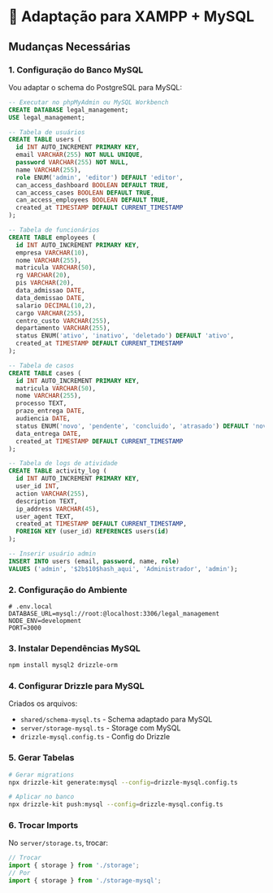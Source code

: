 # 🔧 Adaptação para XAMPP + MySQL

## Mudanças Necessárias

### 1. Configuração do Banco MySQL
Vou adaptar o schema do PostgreSQL para MySQL:

```sql
-- Executar no phpMyAdmin ou MySQL Workbench
CREATE DATABASE legal_management;
USE legal_management;

-- Tabela de usuários
CREATE TABLE users (
  id INT AUTO_INCREMENT PRIMARY KEY,
  email VARCHAR(255) NOT NULL UNIQUE,
  password VARCHAR(255) NOT NULL,
  name VARCHAR(255),
  role ENUM('admin', 'editor') DEFAULT 'editor',
  can_access_dashboard BOOLEAN DEFAULT TRUE,
  can_access_cases BOOLEAN DEFAULT TRUE,
  can_access_employees BOOLEAN DEFAULT TRUE,
  created_at TIMESTAMP DEFAULT CURRENT_TIMESTAMP
);

-- Tabela de funcionários
CREATE TABLE employees (
  id INT AUTO_INCREMENT PRIMARY KEY,
  empresa VARCHAR(10),
  nome VARCHAR(255),
  matricula VARCHAR(50),
  rg VARCHAR(20),
  pis VARCHAR(20),
  data_admissao DATE,
  data_demissao DATE,
  salario DECIMAL(10,2),
  cargo VARCHAR(255),
  centro_custo VARCHAR(255),
  departamento VARCHAR(255),
  status ENUM('ativo', 'inativo', 'deletado') DEFAULT 'ativo',
  created_at TIMESTAMP DEFAULT CURRENT_TIMESTAMP
);

-- Tabela de casos
CREATE TABLE cases (
  id INT AUTO_INCREMENT PRIMARY KEY,
  matricula VARCHAR(50),
  nome VARCHAR(255),
  processo TEXT,
  prazo_entrega DATE,
  audiencia DATE,
  status ENUM('novo', 'pendente', 'concluido', 'atrasado') DEFAULT 'novo',
  data_entrega DATE,
  created_at TIMESTAMP DEFAULT CURRENT_TIMESTAMP
);

-- Tabela de logs de atividade
CREATE TABLE activity_log (
  id INT AUTO_INCREMENT PRIMARY KEY,
  user_id INT,
  action VARCHAR(255),
  description TEXT,
  ip_address VARCHAR(45),
  user_agent TEXT,
  created_at TIMESTAMP DEFAULT CURRENT_TIMESTAMP,
  FOREIGN KEY (user_id) REFERENCES users(id)
);

-- Inserir usuário admin
INSERT INTO users (email, password, name, role) 
VALUES ('admin', '$2b$10$hash_aqui', 'Administrador', 'admin');
```

### 2. Configuração do Ambiente
```env
# .env.local
DATABASE_URL=mysql://root:@localhost:3306/legal_management
NODE_ENV=development
PORT=3000
```

### 3. Instalar Dependências MySQL
```bash
npm install mysql2 drizzle-orm
```

### 4. Configurar Drizzle para MySQL
Criados os arquivos:
- `shared/schema-mysql.ts` - Schema adaptado para MySQL
- `server/storage-mysql.ts` - Storage com MySQL
- `drizzle-mysql.config.ts` - Config do Drizzle

### 5. Gerar Tabelas
```bash
# Gerar migrations
npx drizzle-kit generate:mysql --config=drizzle-mysql.config.ts

# Aplicar no banco
npx drizzle-kit push:mysql --config=drizzle-mysql.config.ts
```

### 6. Trocar Imports
No `server/storage.ts`, trocar:
```typescript
// Trocar
import { storage } from './storage';
// Por
import { storage } from './storage-mysql';
```